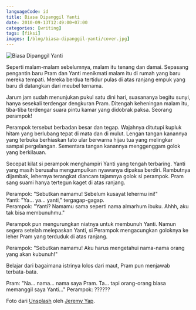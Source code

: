 ```yaml
---
languageCode: id
title: Biasa Dipanggil Yanti
date: 2010-09-13T12:49:00+07:00
categories: [writing]
tags: [fiksi]
images: [/blog/biasa-dipanggil-yanti/cover.jpg]
---
```

![Biasa Dipanggil Yanti](cover.jpg)

Seperti malam-malam sebelumnya, malam itu tenang dan damai. Sepasang pengantin baru Pram dan Yanti menikmati malam itu di rumah yang baru mereka tempati. Mereka berdua tertidur pulas di atas ranjang empuk yang baru di datangkan dari meubel ternama.

Jarum jam sudah menunjukan pukul satu dini hari, suasananya begitu sunyi, hanya sesekali terdengar dengkuran Pram. Ditengah keheningan malam itu, tiba-tiba terdengar suara pintu kamar yang didobrak paksa. Seorang perampok!

Perampok tersebut berbadan besar dan tegap. Wajahnya ditutupi kupluk hitam yang berlubang tepat di mata dan di mulut. Lengan tangan kanannya yang terbuka berhiaskan tato ular berwarna hijau tua yang melingkar sampai pergelangan. Sementara tangan kanannya menggenggam golok yang berkilauan.

Secepat kilat si perampok menghampiri Yanti yang tengah terbaring. Yanti yang masih berusaha mengumpulkan nyawanya dipaksa berdiri. Rambutnya dijambak, lehernya terangkat diancam tajamnya golok si perampok. Pram sang suami hanya tertegun kaget di atas ranjang.

Perampok: "Sebutkan namamu! Sebelum kusayat lehermu ini!"\
Yanti: "Ya... ya... yanti," tergagap-gagap.\
Perampok: "Yanti? Namamu sama seperti nama almarhum ibuku. Ahhh, aku tak bisa membunuhmu."

Perampok pun mengurungkan niatnya untuk membunuh Yanti. Namun segera setelah melepaskan Yanti, si Perampok mengacungkan goloknya ke leher Pram yang terduduk di atas ranjang.

Perampok: "Sebutkan namamu! Aku harus mengetahui nama-nama orang yang akan kubunuh!"

Belajar dari bagaimana istrinya lolos dari maut, Pram pun menjawab terbata-bata.

Pram: "Na... nama... nama saya Pram. Ta... tapi orang-orang biasa memanggil saya Yanti..."
Perampok: ??????

Foto dari [Unsplash](https://unsplash.com/photos/eCEj-BR91xQ) oleh [Jeremy Yap](https://unsplash.com/@jeremyyappy).
